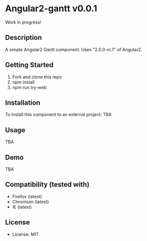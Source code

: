 # Angular2-gantt v0.0.1

Work in progress!

## Description
A simple Angular2 Gantt component. Uses "2.0.0-rc.1" of Angular2.

## Getting Started
1. Fork and clone this repo
2. npm install
3. npm run try-web

## Installation

To install this component to an external project:
TBA

## Usage
TBA

## Demo
TBA

## Compatibility (tested with)
* Firefox (latest)
* Chromium (latest)
* IE (latest)

## License
* License: MIT

